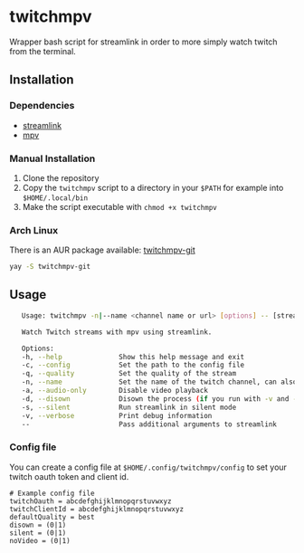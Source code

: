# twitchmpv
Wrapper bash script for streamlink in order to more simply watch twitch from the terminal.

## Installation
### Dependencies
- [streamlink](https://github.com/streamlink/streamlink)
- [mpv](https://github.com/mpv-player/mpv)

### Manual Installation
1. Clone the repository
2. Copy the `twitchmpv` script to a directory in your `$PATH` for example into `$HOME/.local/bin`
3. Make the script executable with `chmod +x twitchmpv`

### Arch Linux
There is an AUR package available: [twitchmpv-git](https://aur.archlinux.org/packages/twitchmpv-git/)
```bash
yay -S twitchmpv-git
```

## Usage
```bash
   Usage: twitchmpv -n|--name <channel name or url> [options] -- [streamlink arguments]

   Watch Twitch streams with mpv using streamlink.

   Options:
   -h, --help              Show this help message and exit
   -c, --config            Set the path to the config file
   -q, --quality           Set the quality of the stream
   -n, --name              Set the name of the twitch channel, can also be a twitch url. Required.
   -a, --audio-only        Disable video playback
   -d, --disown            Disown the process (if you run with -v and -d, you can only kill the process manually)
   -s, --silent            Run streamlink in silent mode
   -v, --verbose           Print debug information
   --                      Pass additional arguments to streamlink
```

### Config file
You can create a config file at `$HOME/.config/twitchmpv/config` to set your twitch oauth token and client id.
```
# Example config file
twitchOauth = abcdefghijklmnopqrstuvwxyz
twitchClientId = abcdefghijklmnopqrstuvwxyz
defaultQuality = best
disown = (0|1)
silent = (0|1)
noVideo = (0|1)
```

